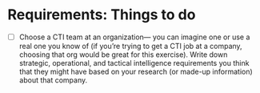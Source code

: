 # Requirements: Things to do

- [ ] Choose a CTI team at an organization— you can imagine one or use a real one you know of (if you’re trying to get a CTI job at a company, choosing that org would be great for this exercise). Write down strategic, operational, and tactical intelligence requirements you think that they might have based on your research (or made-up information) about that company.
